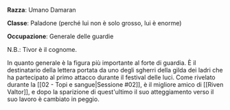 **Razza**: Umano Damaran

**Classe**: Paladone (perché lui non è solo grosso, lui è enorme)

**Occupazione**: Generale delle guardie

N.B.: Tivor è il cognome.

In quanto generale è la figura più importante al forte di guardia. È il destinatario della lettera portata da uno degli sgherri della gilda dei ladri che ha partecipato al primo attacco durante il festival delle luci.
Come rivelato durante la [[02 - Topi e sangue|Sessione #02]], è il migliore amico di [[Riven Valtor]], e dopo la sparizione di quest'ultimo il suo atteggiamento verso il suo lavoro è cambiato in peggio.